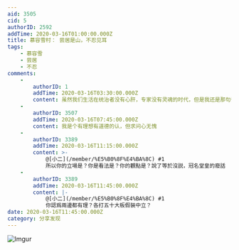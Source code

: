 ```yaml
---
aid: 3505
cid: 5
authorID: 2592
addTime: 2020-03-16T01:00:00.000Z
title: 慕容雪村： 尝居是山，不忍见耳
tags:
    - 慕容雪
    - 尝居
    - 不忍
comments:
    -
        authorID: 1
        addTime: 2020-03-16T03:30:00.000Z
        content: 虽然我们生活在统治者没有心肝，专家没有灵魂的时代，但是我还是那句话，尊敬有价值追求的人，但只能约束自己，而不能以此来要求他人。
    -
        authorID: 3507
        addTime: 2020-03-16T07:45:00.000Z
        content: 我是个有理想有道德的认，但求问心无愧
    -
        authorID: 3389
        addTime: 2020-03-16T11:15:00.000Z
        content: >-
            @[小二](/member/%E5%B0%8F%E4%BA%8C) #1
            所以你的立場是？你是看法是？你的觀點是？說了等於沒説，冠名堂皇的廢話
    -
        authorID: 3389
        addTime: 2020-03-16T11:45:00.000Z
        content: |-
            @[小二](/member/%E5%B0%8F%E4%BA%8C) #1  
            你認爲兩邊都有理？各打五十大板假裝中立？
date: 2020-03-16T11:45:00.000Z
category: 分享发现
---
```


![Imgur](https://i.imgur.com/VLGHx09.jpg)
